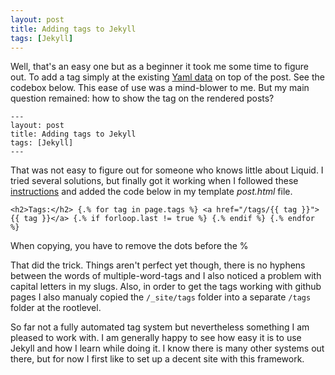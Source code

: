 ```yaml
---
layout: post
title: Adding tags to Jekyll
tags: [Jekyll]
---
```


Well, that's an easy one but as a beginner it took me some time to figure out. To add a tag simply at the existing [Yaml data](http://jekyllrb.com/docs/frontmatter/) on top of the post. See the codebox below. This ease of use was a mind-blower to me. But my main question remained: how to show the tag on the rendered posts?

    ---
    layout: post
    title: Adding tags to Jekyll
    tags: [Jekyll]
    ---

That was not easy to figure out for someone who knows little about Liquid. I tried several solutions, but finally got it working when I followed these [instructions](http://charliepark.org/tags-in-jekyll/) and added the code below in my template *post.html* file.


	<h2>Tags:</h2> {.% for tag in page.tags %} <a href="/tags/{{ tag }}">{{ tag }}</a> {.% if forloop.last != true %} {.% endif %} {.% endfor %}

<p id="caption">When copying, you have to remove the dots before the %</p>

That did the trick. Things aren't perfect yet though, there is no hyphens between the words of multiple-word-tags and I also noticed a problem with capital letters in my slugs. Also, in order to get the tags working with github pages I also manualy copied the <code>/_site/tags</code> folder into a separate <code>/tags</code> folder at the rootlevel.

So far not a fully automated tag system but nevertheless something I am pleased to work with. I am generally happy to see how easy it is to use Jekyll and how I learn while doing it. I know there is many other systems out there, but for now I first like to set up a decent site with this framework.

